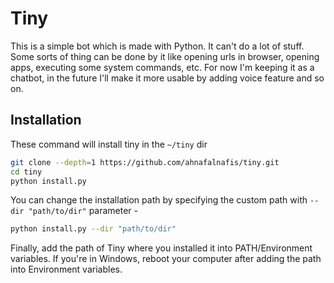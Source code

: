 # Tiny

This is a simple bot which is made with Python. It can't do a lot of stuff. Some sorts of thing can be done by it like opening urls in browser, opening apps, executing some system commands, etc. For now I'm keeping it as a chatbot, in the future I'll make it more usable by adding voice feature and so on.

## Installation

These command will install tiny in the `~/tiny` dir

```bash
git clone --depth=1 https://github.com/ahnafalnafis/tiny.git
cd tiny
python install.py
```

You can change the installation path by specifying the custom path with `--dir "path/to/dir"` parameter -

```bash
python install.py --dir "path/to/dir"
```

Finally, add the path of Tiny where you installed it into PATH/Environment variables. If you're in Windows, reboot your computer after adding the path into Environment variables.
